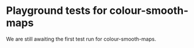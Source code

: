 # Playground tests for colour-smooth-maps
We are still awaiting the first test run for colour-smooth-maps.

